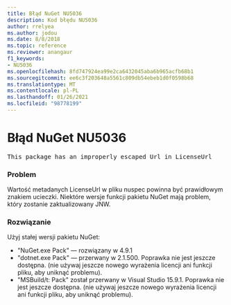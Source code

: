 ```yaml
---
title: Błąd NuGet NU5036
description: Kod błędu NU5036
author: rrelyea
ms.author: jodou
ms.date: 8/8/2018
ms.topic: reference
ms.reviewer: anangaur
f1_keywords:
- NU5036
ms.openlocfilehash: 8fd747924ea99e2ca6432045aba6b965acfb68b1
ms.sourcegitcommit: ee6c3f203648a5561c809db54ebeb1d0f0598b68
ms.translationtype: MT
ms.contentlocale: pl-PL
ms.lasthandoff: 01/26/2021
ms.locfileid: "98778199"
---
```

# <a name="nuget-error-nu5036"></a>Błąd NuGet NU5036
<pre>This package has an improperly escaped Url in LicenseUrl</pre>

### <a name="issue"></a>Problem

Wartość metadanych LicenseUrl w pliku nuspec powinna być prawidłowym znakiem ucieczki.
Niektóre wersje funkcji pakietu NuGet mają problem, który zostanie zaktualizowany JNW.

### <a name="solution"></a>Rozwiązanie

Użyj stałej wersji pakietu NuGet:
* "NuGet.exe Pack" — rozwiązany w 4.9.1
* "dotnet.exe Pack" — przerwany w 2.1.500. Poprawka nie jest jeszcze dostępna. (nie używaj jeszcze nowego wyrażenia licencji ani funkcji pliku, aby uniknąć problemu).
* "MSBuild/t: Pack" został przerwany w Visual Studio 15.9.1. Poprawka nie jest jeszcze dostępna. (nie używaj jeszcze nowego wyrażenia licencji ani funkcji pliku, aby uniknąć problemu).

